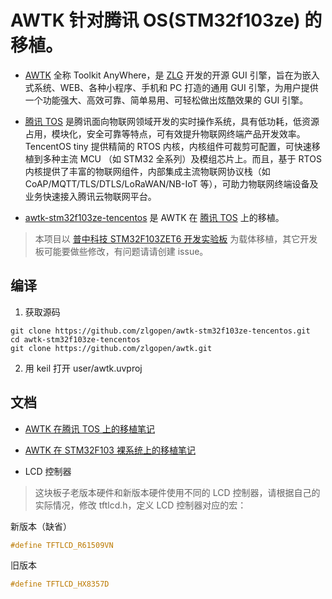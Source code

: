 # AWTK 针对腾讯 OS(STM32f103ze) 的移植。

* [AWTK](https://github.com/zlgopen/awtk) 全称 Toolkit AnyWhere，是 [ZLG](http://www.zlg.cn/) 开发的开源 GUI 引擎，旨在为嵌入式系统、WEB、各种小程序、手机和 PC 打造的通用 GUI 引擎，为用户提供一个功能强大、高效可靠、简单易用、可轻松做出炫酷效果的 GUI 引擎。

* [腾讯 TOS](https://github.com/Tencent/TencentOS-tiny) 是腾讯面向物联网领域开发的实时操作系统，具有低功耗，低资源占用，模块化，安全可靠等特点，可有效提升物联网终端产品开发效率。TencentOS tiny 提供精简的 RTOS 内核，内核组件可裁剪可配置，可快速移植到多种主流 MCU （如 STM32 全系列）及模组芯片上。而且，基于 RTOS 内核提供了丰富的物联网组件，内部集成主流物联网协议栈（如 CoAP/MQTT/TLS/DTLS/LoRaWAN/NB-IoT 等），可助力物联网终端设备及业务快速接入腾讯云物联网平台。

* [awtk-stm32f103ze-tencentos](https://github.com/zlgopen/awtk-stm32f103ze-tencentos) 是 AWTK 在 [腾讯 TOS](https://github.com/Tencent/TencentOS-tiny) 上的移植。

> 本项目以 [普中科技 STM32F103ZET6 开发实验板](https://item.taobao.com/item.htm?spm=a230r.1.14.1.50a130e8TMKYMC&id=558855281660&ns=1&abbucket=5#detail) 为载体移植，其它开发板可能要做些修改，有问题请请创建 issue。

## 编译

1. 获取源码

```
git clone https://github.com/zlgopen/awtk-stm32f103ze-tencentos.git
cd awtk-stm32f103ze-tencentos
git clone https://github.com/zlgopen/awtk.git
```

2. 用 keil 打开 user/awtk.uvproj

## 文档

* [AWTK 在腾讯 TOS 上的移植笔记](docs/tos-port.md)

* [AWTK 在 STM32F103 裸系统上的移植笔记](https://github.com/zlgopen/awtk/blob/master/docs/porting_to_stm32f103ze.md)

* LCD 控制器

> 这块板子老版本硬件和新版本硬件使用不同的 LCD 控制器，请根据自己的实际情况，修改 tftlcd.h，定义 LCD 控制器对应的宏：

新版本（缺省）

```c
#define TFTLCD_R61509VN 
```

旧版本

```c
#define TFTLCD_HX8357D 
```